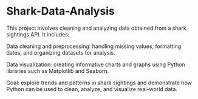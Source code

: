 # Shark-Data-Analysis
This project involves cleaning and analyzing data obtained from a shark sightings API. It includes:

Data cleaning and preprocessing: handling missing values, formatting dates, and organizing datasets for analysis.

Data visualization: creating informative charts and graphs using Python libraries such as Matplotlib and Seaborn.

Goal: explore trends and patterns in shark sightings and demonstrate how Python can be used to clean, analyze, and visualize real-world data.
